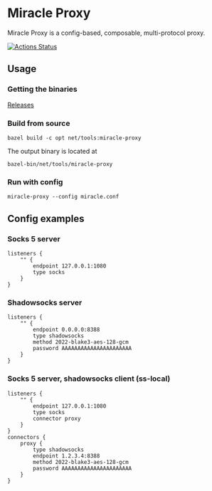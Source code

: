 # Miracle Proxy

Miracle Proxy is a config-based, composable, multi-protocol proxy.

[![Actions Status](https://github.com/iceboy233/proxy/actions/workflows/test.yml/badge.svg?branch=main)](https://github.com/iceboy233/proxy/actions/workflows/test.yml)

## Usage

### Getting the binaries

[Releases](https://github.com/iceboy233/proxy/releases)

### Build from source

```
bazel build -c opt net/tools:miracle-proxy
```

The output binary is located at

```
bazel-bin/net/tools/miracle-proxy
```

### Run with config

```
miracle-proxy --config miracle.conf
```

## Config examples

### Socks 5 server

```
listeners {
    "" {
        endpoint 127.0.0.1:1080
        type socks
    }
}
```

### Shadowsocks server

```
listeners {
    "" {
        endpoint 0.0.0.0:8388
        type shadowsocks
        method 2022-blake3-aes-128-gcm
        password AAAAAAAAAAAAAAAAAAAAAA
    }
}
```

### Socks 5 server, shadowsocks client (ss-local)

```
listeners {
    "" {
        endpoint 127.0.0.1:1080
        type socks
        connector proxy
    }
}
connectors {
    proxy {
        type shadowsocks
        endpoint 1.2.3.4:8388
        method 2022-blake3-aes-128-gcm
        password AAAAAAAAAAAAAAAAAAAAAA
    }
}
```
